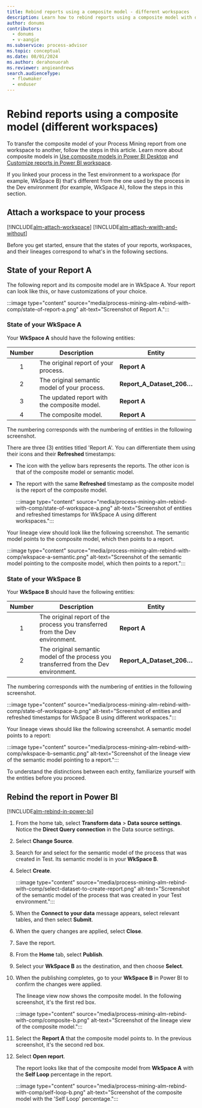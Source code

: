 ```yaml
---
title: Rebind reports using a composite model - different workspaces
description: Learn how to rebind reports using a composite model with different workspaces.
author: donums
contributors:
  - donums
  - v-aangie  
ms.subservice: process-advisor
ms.topic: conceptual
ms.date: 08/01/2024
ms.author: derahonuorah
ms.reviewer: angieandrews
search.audienceType: 
  - flowmaker
  - enduser
---
```


# Rebind reports using a composite model (different workspaces)

To transfer the composite model of your Process Mining report from one workspace to another, follow the steps in this article. Learn more about composite models in [Use composite models in Power BI Desktop](/power-bi/transform-model/desktop-composite-models) and [Customize reports in Power BI workspace](process-mining-pbi-workspace.md#customize-reports-in-power-bi-workspace).

If you linked your process in the Test environment to a workspace (for example, WkSpace B) that's different from the one used by the process in the Dev environment (for example, WkSpace A), follow the steps in this section.

## Attach a workspace to your process

[!INCLUDE[alm-attach-workspace](./includes/alm-attach-workspace.md)]
[!INCLUDE[alm-attach-wwith-and-without](./includes/alm-attach-with-and-without.md)]

Before you get started, ensure that the states of your reports, workspaces, and their lineages correspond to what's in the following sections.

## State of your Report A

The following report and its composite model are in WkSpace A. Your report can look like this, or have customizations of your choice.

:::image type="content" source="media/process-mining-alm-rebind-with-comp/state-of-report-a.png" alt-text="Screenshot of Report A.":::

### State of your WkSpace A

Your **WkSpace A** should have the following entities:

|Number  |Description  |Entity  |
|:-:|---------|---------|
|1  | The original report of your process.        | **Report A**        |
|2  | The original semantic model of your process.  | **Report_A_Dataset_206…**   |
|3  | The updated report with the composite model.    | **Report A**  |
|4  | The composite model.   | **Report A**   |

The numbering corresponds with the numbering of entities in the following screenshot.

There are three (3) entities titled 'Report A'. You can differentiate them using their icons and their **Refreshed** timestamps:

- The icon with the yellow bars represents the reports. The other icon is that of the composite model or semantic model.
- The report with the same **Refreshed** timestamp as the composite model is the report of the composite model.

    :::image type="content" source="media/process-mining-alm-rebind-with-comp/state-of-workspace-a.png" alt-text="Screenshot of entities and refreshed timestamps for WkSpace A using different workspaces.":::

Your lineage view should look like the following screenshot. The semantic model points to the composite model, which then points to a report.

:::image type="content" source="media/process-mining-alm-rebind-with-comp/wkspace-a-semantic.png" alt-text="Screenshot of the semantic model pointing to the composite model, which then points to a report.":::

### State of your WkSpace B

Your **WkSpace B** should have the following entities:

|Number  |Description  |Entity  |
|:-:|---------|---------|
|1  | The original report of the process you transferred from the Dev environment.   | **Report A**        |
|2  | The original semantic model of the process you transferred from the Dev environment.  | **Report_A_Dataset_206…**   |

The numbering corresponds with the numbering of entities in the following screenshot.

:::image type="content" source="media/process-mining-alm-rebind-with-comp/state-of-workspace-b.png" alt-text="Screenshot of entities and refreshed timestamps for WkSpace B using different workspaces.":::

Your lineage views should like the following screenshot. A semantic model points to a report:

:::image type="content" source="media/process-mining-alm-rebind-with-comp/wkspace-b-semantic.png" alt-text="Screenshot of the lineage view of the semantic model pointing to a report.":::

To understand the distinctions between each entity, familiarize yourself with the entities before you proceed.

## Rebind the report in Power BI

[!INCLUDE[alm-rebind-in-power-bi](./includes/alm-rebind-in-power-bi.md)]

1. From the home tab, select **Transform data** > **Data source settings**. Notice the **Direct Query connection** in the Data source settings.
1. Select **Change Source**.
1. Search for and select for the semantic model of the process that was created in Test. Its semantic model is in your **WkSpace B**.
1. Select **Create**.

    :::image type="content" source="media/process-mining-alm-rebind-with-comp/select-dataset-to-create-report.png" alt-text="Screenshot of the semantic model of the process that was created in your Test environment.":::

1. When the **Connect to your data** message appears, select relevant tables, and then select **Submit**.
1. When the query changes are applied, select **Close**.
1. Save the report.
1. From the **Home** tab, select **Publish**.
1. Select your **WkSpace B** as the destination, and then choose **Select**.
1. When the publishing completes, go to your **WkSpace B** in Power BI to confirm the changes were applied.

    The lineage view now shows the composite model. In the following screenshot, it's the first red box.

    :::image type="content" source="media/process-mining-alm-rebind-with-comp/composite-b.png" alt-text="Screenshot of the lineage view of the composite model.":::

1. Select the **Report A** that the composite model points to. In the previous screenshot, it's the second red box.
1. Select **Open report**.

    The report looks like that of the composite model from **WkSpace A** with the **Self Loop** percentage in the report.

    :::image type="content" source="media/process-mining-alm-rebind-with-comp/self-loop-b.png" alt-text="Screenshot of the composite model with the 'Self Loop' percentage.":::

